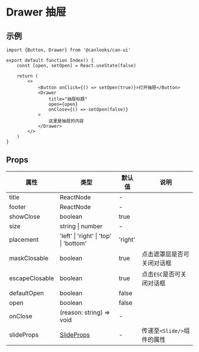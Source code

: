 # Drawer 抽屉

## 示例

```tsx
import {Button, Drawer} from '@canlooks/can-ui'

export default function Index() {
    const [open, setOpen] = React.useState(false)

    return (
        <>
            <Button onClick={() => setOpen(true)}>打开抽屉</Button>
            <Drawer
                title="抽屉标题"
                open={open}
                onClose={() => setOpen(false)}
            >
                这里是抽屉的内容
            </Drawer>
        </>
    )
}
```

## Props

| 属性             | 类型                                     | 默认值     | 说明                 |
|----------------|----------------------------------------|---------|--------------------|
| title          | ReactNode                              | -       |                    |
| footer         | ReactNode                              | -       |                    |
| showClose      | boolean                                | true    |                    |
| size           | string \| number                       | -       |                    |
| placement      | 'left' \| 'right' \| 'top' \| 'bottom' | 'right' |                    |
| maskClosable   | boolean                                | true    | 点击遮罩层是否可关闭对话框      |
| escapeClosable | boolean                                | true    | 点击`ESC`是否可关闭对话框    |
| defaultOpen    | boolean                                | false   |                    |
| open           | boolean                                | false   |                    |
| onClose        | (reason: string) => void               | -       |                    |
| slideProps     | [SlideProps](/components/transition)   | -       | 传递至`<Slide/>`组件的属性 |

